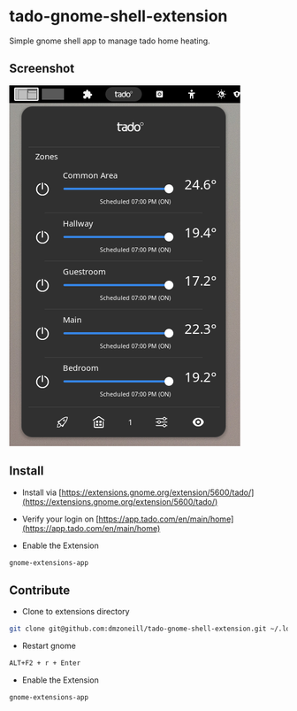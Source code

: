 # tado-gnome-shell-extension

Simple gnome shell app to manage tado home heating.

## Screenshot

![Screenshot](https://github.com/dmzoneill/tado-gnome-shell-extension/raw/main/images/Screenshot%20from%202022-12-19%2018-29-35.png)


## Install

- Install via [https://extensions.gnome.org/extension/5600/tado/](https://extensions.gnome.org/extension/5600/tado/)

- Verify your login on [https://app.tado.com/en/main/home](https://app.tado.com/en/main/home)

- Enable the Extension
```bash
gnome-extensions-app
```


## Contribute

- Clone to extensions directory
```bash
git clone git@github.com:dmzoneill/tado-gnome-shell-extension.git ~/.local/share/gnome-shell/tado-gnome-shell-extension
```

- Restart gnome
```bash
ALT+F2 + r + Enter
```

- Enable the Extension
```bash
gnome-extensions-app
```
